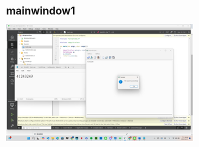 # mainwindow1


<img src="https://github.com/akafroggy/mainwindow1/blob/homework/readmePicture/1.png?raw=true">
